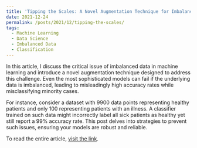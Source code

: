 ```yaml
---
title: 'Tipping the Scales: A Novel Augmentation Technique for Imbalanced Data'
date: 2021-12-24
permalink: /posts/2021/12/tipping-the-scales/
tags:
  - Machine Learning
  - Data Science
  - Imbalanced Data
  - Classification
---
```


In this article, I discuss the critical issue of imbalanced data in machine learning and introduce a novel augmentation technique designed to address this challenge. Even the most sophisticated models can fail if the underlying data is imbalanced, leading to misleadingly high accuracy rates while misclassifying minority cases.

For instance, consider a dataset with 9900 data points representing healthy patients and only 100 representing patients with an illness. A classifier trained on such data might incorrectly label all sick patients as healthy yet still report a 99% accuracy rate. This post delves into strategies to prevent such issues, ensuring your models are robust and reliable.

To read the entire article, [visit the link](https://ashhadulislam.medium.com/tipping-the-scales-68b806d3c929).
